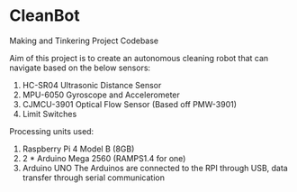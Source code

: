 # CleanBot
Making and Tinkering Project Codebase


Aim of this project is to create an autonomous cleaning robot that can navigate based on the below sensors:
1. HC-SR04 Ultrasonic Distance Sensor
2. MPU-6050 Gyroscope and Accelerometer
3. CJMCU-3901 Optical Flow Sensor (Based off PMW-3901)
4. Limit Switches

Processing units used:
1. Raspberry Pi 4 Model B (8GB)
2. 2 * Arduino Mega 2560 (RAMPS1.4 for one)
3. Arduino UNO
The Arduinos are connected to the RPI through USB, data transfer through serial communication
